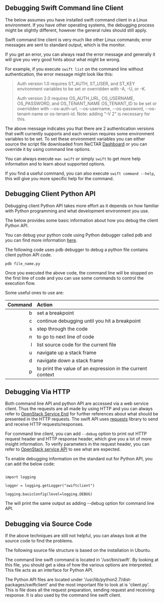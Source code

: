 ## Debugging Swift Command line Client

The below assumes you have installed swift command client in a Linux
environment. If you have other operating systems, the debugging process might be
slightly different, however the general rules should still apply.

Swift command line client is very much like other Linux commands; error messages
are sent to standard output, which is the monitor.

If you get an error, you can always read the error message and generally it will
give you very good hints about what might be wrong.

For example, if you execute `swift list` on the command line without
authentication, the error message might look like this:


> Auth version 1.0 requires ST_AUTH, ST_USER, and ST_KEY environment variables
> to be set or overridden with -A, -U, or -K.
> 
> Auth version 2.0 requires OS_AUTH_URL, OS_USERNAME, OS_PASSWORD, and
> OS_TENANT_NAME OS_TENANT_ID to be set or overridden with --os-auth-url,
> --os-username, --os-password, --os-tenant-name or os-tenant-id. Note:
> adding "-V 2" is necessary for this.


The above message indicates you that there are 2 authentication versions that
swift currently supports and each version requires some environment variables
to be set. To set these environment variables you can either source the script
file downloaded from NeCTAR [Dashboard][dashboard] or you can override it by
using command line options.

You can always execute ```man swift``` or simply ```swift``` to get more help
information and to learn about supported options.

If you find a useful command, you can also execute ```swift command --help```,
this will give you more specific help for the command.

## Debugging Client Python API

Debugging client Python API takes more effort as it depends on how familiar
with Python programming and what development environment you use.

The below provides some basic information about how you debug the client Python
API.

You can debug your python code using Python debugger called pdb and you can find
more information [here][pdb].

The following code uses pdb debugger to debug a python file contains client python
API code.

```
pdb file_name.py
```

Once you executed the above code, the command line will be stopped on the first
line of code and you can use some commands to control the execution flow.

Some useful ones to use are:


| Command  | Action |
| -------------:|:------------- |
| b | set a breakpoint |
| c | continue debugging until you hit a breakpoint |
| s | step through the code |
| n | to go to next line of code |
| l | list source code for the current file |
| u | navigate up a stack frame |
| d | navigate down a stack frame |
| p | to print the value of an expression in the current context |


## Debugging Via HTTP

Both command line API and python API are accessed via a web service client.
Thus the requests are all made by using HTTP and you can always refer to
[OpenStack Service End][api] for further references about what should be
presented in the HTTP requests. The swift API uses [requests][requests] library
to send and receive HTTP requests/responses.

For command line client, you can add `--debug` option to print out HTTP request
header and HTTP response header, which give you a lot of more insight
information. To verify parameters in the request header, you can refer to
[OpenStack service API][api] to see what are expected.


To enable debugging information on the standard out for Python API, you can add
the below code:


```

import logging

logger = logging.getLogger("swiftclient")

logging.basicConfig(level=logging.DEBUG)

```


The will print the same output as adding --debug option for command line API.

## Debugging via Source Code

If the above techniques are still not helpful, you can always look at the source
code to find the problems.

The following source file structure is based on the installation in Ubuntu.

The command line swift command is located in '/usr/bin/swift'. By looking at this
file, you should get a idea of how the various options are interpreted. This file
acts as an interface for Python API.

The Python API files are located under
'/usr/lib/python2.7/dist-packages/swiftclient' and the most important file to look
at is 'client.py'. This is file does all the request preparation, sending request
and receiving response. It is also used by the command line swift client. 


[dashboard]: https://dashboard.rc.nectar.org.au
[api]: http://developer.openstack.org/api-ref-objectstorage-v1.html
[python api]: http://docs.openstack.org/developer/python-swiftclient/swiftclient.html
[pdb]: https://docs.python.org/2/library/pdb.html
[requests]: http://www.python-requests.org/en/latest/